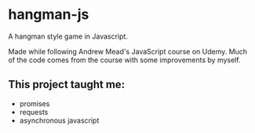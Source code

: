 # hangman-js
A hangman style game in Javascript.

Made while following Andrew Mead's JavaScript course on Udemy.
Much of the code comes from the course with some improvements by myself.

## This project taught me:
- promises
- requests
- asynchronous javascript
